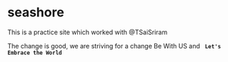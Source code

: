 # seashore
This is a practice site which worked with @TSaiSriram

The change is good, we are striving for a change Be With US and <code><b> Let's Embrace the World</b></code>
